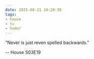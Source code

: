 ```yaml
---
date: 2015-08-21 10:20:38
tags:
- house
- tv
- humor
---
```


"Never is just reven spelled backwards."

-- House S03E19